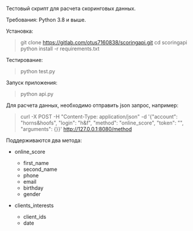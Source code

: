 Тестовый скрипт для расчета скоринговых данных.

Требования: Python 3.8 и выше.

Установка:

> git clone https://gitlab.com/otus7160838/scoringapi.git
> cd scoringapi
> python install -r requirements.txt

Тестирование:
> python test.py 

Запуск приложения:

> python api.py

Для расчета данных, необходимо отправить json запрос, например:

> curl -X POST -H "Content-Type: application/json" -d '{"account": "horns&hoofs", "login": "h&f", "method": "online_score\", "token": "", "arguments": {}}' http://127.0.0.1:8080/method

Поддерживаются два метода:

* online_score
  - first_name
  - second_name
  - phone
  - email
  - birthday
  - gender

* clients_interests
  - client_ids
  - date